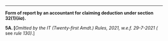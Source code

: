 ****  
  
**Form of report by an accountant for claiming deduction under section 32(1)(_iia_).**

**5A. [**_Omitted by the IT (Twenty-first Amdt.) Rules, 2021, w.e.f. 29-7-2021 (_ see _rule 130)_.]